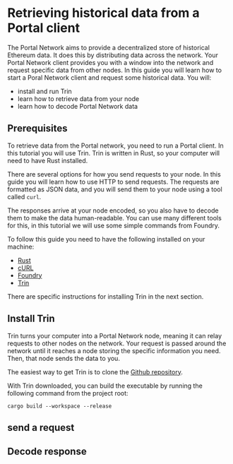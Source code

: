 # Retrieving historical data from a Portal client

The Portal Network aims to provide a decentralized store of historical Ethereum data. It does this by distributing data across the network. Your Portal Network client provides you with a window into the network and request specific data from other nodes. In this guide you will learn how to start a Poral Network client and request some historical data. You will:

- install and run Trin
- learn how to retrieve data from your node
- learn how to decode Portal Network data

## Prerequisites

To retrieve data from the Portal network, you need to run a Portal client. In this tutorial you will use Trin. Trin is written in Rust, so your computer will need to have Rust installed.

There are several options for how you send requests to your node. In this guide you will learn how to use HTTP to send requests. The requests are formatted as JSON data, and you will send them to your node using a tool called `curl`.

The responses arrive at your node encoded, so you also have to decode them to make the data human-readable. You can use many different tools for this, in this tutorial we will use some simple commands from Foundry. 

To follow this guide you need to have the following installed on your machine:

- [Rust](https://www.rust-lang.org/tools/install)
- [cURL](https://curl.se/)
- [Foundry](getfoundry.sh)
- [Trin](https://github.com/ethereum/trin)

There are specific instructions for installing Trin in the next section.


## Install Trin

Trin turns your computer into a Portal Network node, meaning it can relay requests to other nodes on the network. Your request is passed around the network until it reaches a node storing the specific information you need. Then, that node sends the data to you.

The easiest way to get Trin is to clone the [Github repository](https://github.com/ethereum/trin).

With Trin downloaded, you can build the executable by running the following command from the project root:

`cargo build --workspace --release`


## send a request

## Decode response